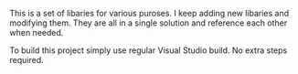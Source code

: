 This is a set of libaries for various puroses.
I keep adding new libaries and modifying them.
They are all in a single solution and reference each other when needed.

To build this project simply use regular Visual Studio build. No extra steps required.
